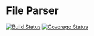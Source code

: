# File Parser
[![Build Status](https://travis-ci.org/purrgil/file-parser.svg?branch=master)](https://travis-ci.org/purrgil/file-parser) [![Coverage Status](https://coveralls.io/repos/github/purrgil/file-parser/badge.svg)](https://coveralls.io/github/purrgil/file-parser)
